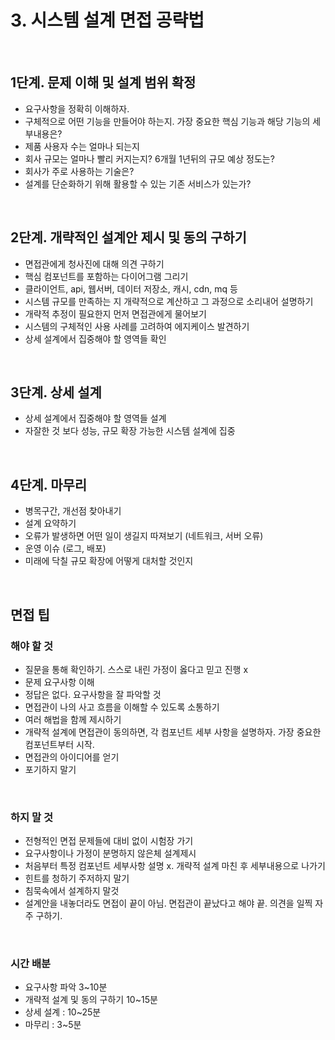 # 3. 시스템 설계 면접 공략법

<br/>

## 1단계. 문제 이해 및 설계 범위 확정
- 요구사항을 정확히 이해하자.
- 구체적으로 어떤 기능을 만들어야 하는지. 가장 중요한 핵심 기능과 해당 기능의 세부내용은?
- 제품 사용자 수는 얼마나 되는지
- 회사 규모는 얼마나 빨리 커지는지? 6개월 1년뒤의 규모 예상 정도는?
- 회사가 주로 사용하는 기술은?
- 설계를 단순화하기 위해 활용할 수 있는 기존 서비스가 있는가?

<br/>

## 2단계. 개략적인 설계안 제시 및 동의 구하기
- 면접관에게 청사진에 대해 의견 구하기
- 핵심 컴포넌트를 포함하는 다이어그램 그리기
- 클라이언트, api, 웹서버, 데이터 저장소, 캐시, cdn, mq 등
- 시스템 규모를 만족하는 지 개략적으로 계산하고 그 과정으로 소리내어 설명하기
- 개략적 추정이 필요한지 먼저 면접관에게 물어보기
- 시스템의 구체적인 사용 사례를 고려하여 에지케이스 발견하기
- 상세 설계에서 집중해야 할 영역들 확인


<br/>

## 3단계. 상세 설계
- 상세 설계에서 집중해야 할 영역들 설계
- 자잘한 것 보다 성능, 규모 확장 가능한 시스템 설계에 집중


<br/>

## 4단계. 마무리
- 병목구간, 개선점 찾아내기
- 설계 요약하기
- 오류가 발생하면 어떤 일이 생길지 따져보기 (네트워크, 서버 오류)
- 운영 이슈 (로그, 배포)
- 미래에 닥칠 규모 확장에 어떻게 대처할 것인지

<br/>

## 면접 팁
### 해야 할 것
- 질문을 통해 확인하기. 스스로 내린 가정이 옳다고 믿고 진행 x
- 문제 요구사항 이해
- 정답은 없다. 요구사항을 잘 파악할 것
- 면접관이 나의 사고 흐름을 이해할 수 있도록 소통하기
- 여러 해법을 함께 제시하기
- 개략적 설계에 면접관이 동의하면, 각 컴포넌트 세부 사항을 설명하자. 가장 중요한 컴포넌트부터 시작.
- 면접관의 아이디어를 얻기
- 포기하지 말기


<br/>

### 하지 말 것
- 전형적인 면접 문제들에 대비 없이 시험장 가기
- 요구사항이나 가정이 분명하지 않은체 설계제시
- 처음부터 특정 컴포넌트 세부사항 설명 x. 개략적 설계 마친 후 세부내용으로 나가기
- 힌트를 청하기 주저하지 말기
- 침묵속에서 설계하지 말것
- 설계안을 내놓더라도 면접이 끝이 아님. 면접관이 끝났다고 해야 끝. 의견을 일찍 자주 구하기.

<br/>


### 시간 배분
- 요구사항 파악 3~10분
- 개략적 설계 및 동의 구하기 10~15분
- 상세 설계 : 10~25분
- 마무리 : 3~5분
